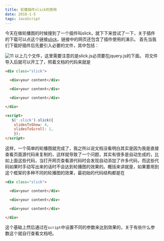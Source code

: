 ```yaml
---
title: 轮播插件slick的使用
date: 2018-1-5 
tags: JavaScript
---
```

今天在做轮播图的时候搜到了一个插件叫slick，就下下来尝试了一下，关于插件的下载可以点这个链接[slick](http://kenwheeler.github.io/slick/)，链接中的网页还包含了插件使用的演示。
首先当我们下载好插件后先要引入必要的文件，其中包括：

![11](https://li-7857.oss-cn-beijing.aliyuncs.com/imgs/11.png?Expires=1525207842&OSSAccessKeyId=TMP.AQG-2hGGT7UlhcxUWij5ViadteIZLyY4oZ744RVmBBSTAgOW83BDmw1c8vZEAAAwLAIUcI4AqzQ3keTqKsfUViZ7UXKDK5ECFHrmY3wAIYp5l4TNy5ZRHhkB8vQv&Signature=uTh37n1K9EzDssP3q20HsTo4Al8%3D)
以上几个文件，这里需要注意的是slick.js必须要在jquery.js的下面。
将文件导入后就可以开工了，照着文档的代码来就是

```html
<div class="slick">

  <div>your content</div>

  <div>your content</div>

  <div>your content</div>

</div>

<script>
   $('.slick').slick({
    slidesToShow: 4,
    slidesToScroll: 1,
    });
</script>
```
这样，一个简单的轮播图就完成了，我之所以说文档没看明白其实是因为我是直接查看页面源代码来复制的，这样就导致了一个问题，其实有很多是自动生成的，比如上面这些代码，当打开网页查看源代码时会发现自动添加了许多代码，而这些代码如果时手动写出来的话时不会达到轮播图的效果的。概括来讲就是，如果要用到这个框架的多种不同的轮播图的效果，最初始的代码结构都是在

```html
<div class="slick">

  <div>your content</div>

  <div>your content</div>

  <div>your content</div>

</div>
```
这个基础上然后通过在`script`中设置不同的参数来达到效果的，关于有些什么参数这个就自行查看文档吧。